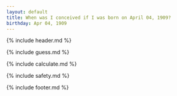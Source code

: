 ```yaml
---
layout: default
title: When was I conceived if I was born on April 04, 1909?
birthday: Apr 04, 1909
---
```


{% include header.md %}

{% include guess.md %}

{% include calculate.md %}

{% include safety.md %}

{% include footer.md %}



